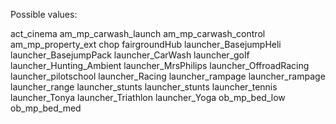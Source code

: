 Possible values:

act_cinema
am_mp_carwash_launch
am_mp_carwash_control
am_mp_property_ext
chop
fairgroundHub
launcher_BasejumpHeli
launcher_BasejumpPack
launcher_CarWash
launcher_golf
launcher_Hunting_Ambient
launcher_MrsPhilips
launcher_OffroadRacing
launcher_pilotschool
launcher_Racing
launcher_rampage
launcher_rampage
launcher_range
launcher_stunts
launcher_stunts
launcher_tennis
launcher_Tonya
launcher_Triathlon
launcher_Yoga
ob_mp_bed_low
ob_mp_bed_med